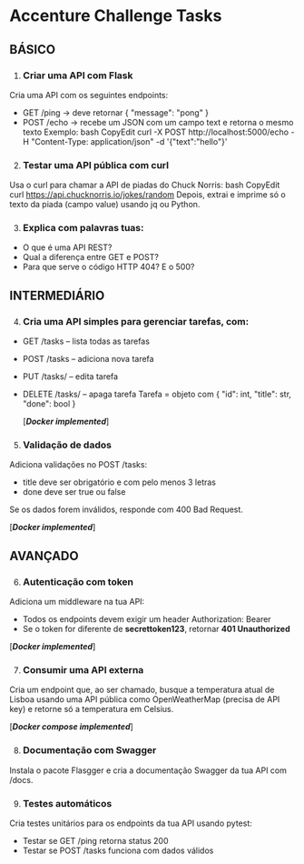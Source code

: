 # Accenture Challenge Tasks #

## BÁSICO ##

1. ### Criar uma API com Flask ###
Cria uma API com os seguintes endpoints:
  - GET /ping → deve retornar { "message": "pong" }
- POST /echo → recebe um JSON com um campo text e retorna o mesmo texto
Exemplo:
  bash
  CopyEdit
  curl -X POST http://localhost:5000/echo -H "Content-Type: application/json" -d '{"text":"hello"}'

2. ### Testar uma API pública com curl ###
Usa o curl para chamar a API de piadas do Chuck Norris:
  bash
  CopyEdit
  curl https://api.chucknorris.io/jokes/random
Depois, extrai e imprime só o texto da piada (campo value) usando jq ou Python.

3. ### Explica com palavras tuas: ###
- O que é uma API REST?
- Qual a diferença entre GET e POST?
- Para que serve o código HTTP 404? E o 500?

## INTERMEDIÁRIO ##

4. ### Cria uma API simples para gerenciar tarefas, com: ###
- GET /tasks – lista todas as tarefas
- POST /tasks – adiciona nova tarefa
- PUT /tasks/<id> – edita tarefa
- DELETE /tasks/<id> – apaga tarefa
Tarefa = objeto com { "id": int, "title": str, "done": bool }
  
  [***Docker implemented***]

5. ### Validação de dados ###
Adiciona validações no POST /tasks:
- title deve ser obrigatório e com pelo menos 3 letras
- done deve ser true ou false

Se os dados forem inválidos, responde com 400 Bad Request.  
  
  [***Docker  implemented***]

## AVANÇADO ##

6. ### Autenticação com token ###     
Adiciona um middleware na tua API:
- Todos os endpoints devem exigir um header Authorization: Bearer <token>
- Se o token for diferente de **secrettoken123**, retornar **401 Unauthorized**

[***Docker  implemented***]

7. ### Consumir uma API externa ###
Cria um endpoint que, ao ser chamado, busque a temperatura atual de Lisboa usando uma API pública como OpenWeatherMap (precisa de API key) e retorne só a temperatura em Celsius.

[***Docker compose implemented***] 

8. ### Documentação com Swagger ###
Instala o pacote Flasgger e cria a documentação Swagger da tua API com /docs.

9. ### Testes automáticos ###
Cria testes unitários para os endpoints da tua API usando pytest:
- Testar se GET /ping retorna status 200
- Testar se POST /tasks funciona com dados válidos
